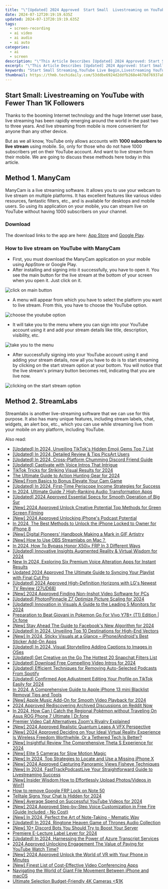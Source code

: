 ```yaml
---
title: "\"[Updated] 2024 Approved  Start Small  Livestreaming on YouTube with Fewer Than 1K Followers\""
date: 2024-07-12T20:19:19.635Z
updated: 2024-07-13T20:19:19.635Z
tags: 
  - screen-recording
  - ai video
  - ai audio
  - ai auto
categories: 
  - ai
  - screen
description: "\"This Article Describes [Updated] 2024 Approved: Start Small: Livestreaming on YouTube with Fewer Than 1K Followers\""
excerpt: "\"This Article Describes [Updated] 2024 Approved: Start Small: Livestreaming on YouTube with Fewer Than 1K Followers\""
keywords: "Start Small Streaming,YouTube Live Begin,Livestreaming YouTubers,Low Follower Engage,1K Fan Strategies,K Follower Livestreams,Beginner Stream Tips"
thumbnail: https://thmb.techidaily.com/53ddbe6924d2ddfb268e4678d76937abc181d4038a95a53ae70246e54e37c443.jpg
---
```


## Start Small: Livestreaming on YouTube with Fewer Than 1K Followers

Thanks to the booming Internet technology and the huge Internet user base, live streaming has been rapidly emerging around the world in the past two to three years. And live streaming from mobile is more convenient for anyone than any other device.

But as we all know, YouTube only allows accounts with **1000 subscribers to live stream** using mobile. So, only for those who do not have 1000 subscribers yet on their YouTube account. And want to live stream from their mobile. We are going to discuss these methods here today in this article.

## Method 1\. ManyCam

ManyCam is a live streaming software. It allows you to use your webcam to live stream on multiple platforms. It has excellent features like various video resources, fantastic filters, etc., and is available for desktops and mobile users. So using its application on your mobile, you can stream live on YouTube without having 1000 subscribers on your channel.

### Download

The download links to the app are here: [App Store](https://apps.apple.com/us/app/manycam/id1112694921?ls=1) and [Google Play](https://play.google.com/store/apps/details?id=com.visicommedia.manycam).

### How to live stream on YouTube with ManyCam

* First, you must download the ManyCam application on your mobile using AppStore or Google Play.
* After installing and signing into it successfully, you have to open it. You see the main button for the live stream at the bottom of your screen when you open it. Just click on it.

![click on main button](https://images.wondershare.com/filmora/article-images/2022/12/live-stream-1.jpg)

* A menu will appear from which you have to select the platform you want to live stream. From this, you have to choose the YouTube option.

![choose the youtube option](https://images.wondershare.com/filmora/article-images/2022/12/live-stream-2.jpg)

* It will take you to the menu where you can sign into your YouTube account using it and add your stream details like title, description, visibility, etc.

![take you to the menu](https://images.wondershare.com/filmora/article-images/2022/12/live-stream-3.jpg)

* After successfully signing into your YouTube account using it and adding your stream details, now all you have to do is to start streaming by clicking on the start stream option at your bottom. You will notice that the live stream's primary button becomes red, indicating that you are live now.

![clicking on the start stream option](https://images.wondershare.com/filmora/article-images/2022/12/live-stream-4.jpg)

## Method 2\. StreamLabs

Streamlabs is another live-streaming software that we can use for this purpose. It also has many unique features, including stream labels, chat, widgets, an alert box, etc., which you can use while streaming live from your mobile on any platform, including YouTube.


<ins class="adsbygoogle"
     style="display:block"
     data-ad-format="autorelaxed"
     data-ad-client="ca-pub-7571918770474297"
     data-ad-slot="1223367746"></ins>



<ins class="adsbygoogle"
     style="display:block"
     data-ad-client="ca-pub-7571918770474297"
     data-ad-slot="8358498916"
     data-ad-format="auto"
     data-full-width-responsive="true"></ins>




<span class="atpl-alsoreadstyle">Also read:</span>
<div><ul>
<li><a href="https://tiktok-video-files.techidaily.com/updated-in-2024-unveiling-tiktoks-hidden-emoji-gems-top-7-list/"><u>[Updated] In 2024, Unveiling TikTok's Hidden Emoji Gems  Top 7 List</u></a></li>
<li><a href="https://fox-access.techidaily.com/updated-in-2024-detailed-review-and-tips-picsart-users/"><u>[Updated] In 2024, Detailed Review & Tips  PicsArt Users</u></a></li>
<li><a href="https://discord-videos.techidaily.com/updated-in-2024-cross-platform-chumming-discord-friend-guide/"><u>[Updated] In 2024, Cross-Platform Chumming  Discord Friend Guide</u></a></li>
<li><a href="https://vp-tips.techidaily.com/updated-captivate-with-voice-intros-that-intrigue/"><u>[Updated] Captivate with Voice  Intros That Intrigue</u></a></li>
<li><a href="https://fox-access.techidaily.com/tiktok-tricks-for-striking-visual-results-for-2024/"><u>TikTok Tricks for Striking Visual Results for 2024</u></a></li>
<li><a href="https://some-guidance.techidaily.com/the-ultimate-guide-to-action-hunting-gear-for-2024/"><u>The Ultimate Guide to Action Hunting Gear for 2024</u></a></li>
<li><a href="https://fox-access.techidaily.com/new-from-basics-to-bonus-elevate-your-cam-game/"><u>[New] From Basics to Bonus  Elevate Your Cam Game</u></a></li>
<li><a href="https://fox-access.techidaily.com/updated-in-2024-first-time-periscope-income-strategies-for-success/"><u>[Updated] In 2024, First-Time Periscope Income  Strategies for Success</u></a></li>
<li><a href="https://screen-sharing-recording.techidaily.com/in-2024-ultimate-guide-7-high-ranking-audio-transformation-apps/"><u>In 2024, Ultimate Guide  7 High-Ranking Audio Transformation Apps</u></a></li>
<li><a href="https://fox-access.techidaily.com/updated-2024-approved-essential-specs-for-smooth-operation-of-big-sur/"><u>[Updated] 2024 Approved  Essential Specs for Smooth Operation of Big Sur</u></a></li>
<li><a href="https://fox-access.techidaily.com/new-2024-approved-unlock-creative-potential-top-methods-for-green-screen-filming/"><u>[New] 2024 Approved  Unlock Creative Potential  Top Methods for Green Screen Filming</u></a></li>
<li><a href="https://fox-access.techidaily.com/new-2024-approved-unlocking-iphones-podcast-potential/"><u>[New] 2024 Approved  Unlocking iPhone's Podcast Potential</u></a></li>
<li><a href="https://ios-unlock.techidaily.com/in-2024-the-best-methods-to-unlock-the-iphone-locked-to-owner-for-iphone-8-by-drfone-ios/"><u>In 2024, The Best Methods to Unlock the iPhone Locked to Owner for iPhone 8</u></a></li>
<li><a href="https://fox-access.techidaily.com/new-digital-pioneers-handbook-making-a-mark-in-gif-artistry/"><u>[New] Digital Pioneers' Handbook  Making a Mark in GIF Artistry</u></a></li>
<li><a href="https://fox-access.techidaily.com/new-how-to-use-obs-streamlabs-on-mac/"><u>[New] How to Use OBS Streamlabs on Mac？</u></a></li>
<li><a href="https://android-frp.techidaily.com/in-2024-how-to-bypass-honor-x50iplus-frp-in-3-different-ways-by-drfone-android/"><u>In 2024, How To Bypass Honor X50i+ FRP In 3 Different Ways</u></a></li>
<li><a href="https://fox-access.techidaily.com/updated-innovative-insights-augmented-reality-and-virtual-wisdom-for-2024/"><u>[Updated] Innovative Insights  Augmented Reality & Virtual Wisdom for 2024</u></a></li>
<li><a href="https://voice-adjusting.techidaily.com/new-in-2024-exploring-six-premium-voice-alteration-apps-for-instant-results/"><u>New In 2024, Exploring Six Premium Voice Alteration Apps for Instant Results</u></a></li>
<li><a href="https://voice-adjusting.techidaily.com/updated-2024-approved-the-ultimate-guide-to-syncing-your-playlist-with-final-cut-pro/"><u>Updated 2024 Approved The Ultimate Guide to Syncing Your Playlist with Final Cut Pro</u></a></li>
<li><a href="https://fox-access.techidaily.com/updated-2024-approved-high-definition-horizons-with-lgs-newest-tv-review-27ud68/"><u>[Updated] 2024 Approved  High-Definition Horizons with LG's Newest TV Review (27UD68)</u></a></li>
<li><a href="https://fox-access.techidaily.com/new-2024-approved-finding-non-inshot-video-software-for-pcs/"><u>[New] 2024 Approved  Finding Non-Inshot Video Software for PCs</u></a></li>
<li><a href="https://fox-access.techidaily.com/updated-photonpinnacle-z7-optimize-picture-scaling-for-2024/"><u>[Updated] PhotonPinnacle Z7  Optimize Picture Scaling for 2024</u></a></li>
<li><a href="https://fox-access.techidaily.com/updated-innovation-in-visuals-a-guide-to-the-leading-5-monitors-for-2024/"><u>[Updated] Innovation in Visuals  A Guide to the Leading 5 Monitors for 2024</u></a></li>
<li><a href="https://change-location.techidaily.com/preparation-to-beat-giovani-in-pokemon-go-for-vivo-y78plus-t1-edition-drfone-by-drfone-virtual-android/"><u>Preparation to Beat Giovani in Pokemon Go For Vivo Y78+ (T1) Edition | Dr.fone</u></a></li>
<li><a href="https://facebook-video-recording.techidaily.com/new-stay-ahead-the-guide-to-facebooks-new-algorithm-for-2024/"><u>[New] Stay Ahead  The Guide to Facebook's New Algorithm for 2024</u></a></li>
<li><a href="https://fox-access.techidaily.com/updated-in-2024-unveiling-top-10-destinations-for-high-end-vectors/"><u>[Updated] In 2024, Unveiling Top 10 Destinations for High-End Vectors</u></a></li>
<li><a href="https://fox-access.techidaily.com/new-in-2024-sticky-visuals-at-a-glance-iphoneandroids-best-sticker-add-on-apps/"><u>[New] In 2024, Sticky Visuals at a Glance – iPhone/Android's Best Sticker Add-On Apps</u></a></li>
<li><a href="https://fox-access.techidaily.com/updated-in-2024-visual-storytelling-adding-captions-to-images-in-oses/"><u>[Updated] In 2024, Visual Storytelling  Adding Captions to Images in OSes</u></a></li>
<li><a href="https://snapchat-videos.techidaily.com/updated-get-creative-on-the-go-the-hottest-20-snapchat-filters-list/"><u>[Updated] Get Creative on the Go  The Hottest 20 Snapchat Filters List</u></a></li>
<li><a href="https://fox-access.techidaily.com/updated-download-free-compelling-video-intros-for-2024/"><u>[Updated] Download Free  Compelling Video Intros for 2024</u></a></li>
<li><a href="https://fox-access.techidaily.com/updated-efficient-techniques-for-removing-auto-selected-podcasts-from-spotify/"><u>[Updated] Efficient Techniques for Removing Auto-Selected Podcasts From Spotify</u></a></li>
<li><a href="https://fox-access.techidaily.com/updated-confirmed-age-adjustment-editing-your-profile-on-tiktok-easily-for-2024/"><u>[Updated] Confirmed Age Adjustment  Editing Your Profile on TikTok Easily for 2024</u></a></li>
<li><a href="https://ios-unlock.techidaily.com/in-2024-a-comprehensive-guide-to-apple-iphone-13-mini-blacklist-removal-tips-and-tools-by-drfone-ios/"><u>In 2024, A Comprehensive Guide to Apple iPhone 13 mini Blacklist Removal Tips and Tools</u></a></li>
<li><a href="https://fox-access.techidaily.com/new-apple-music-add-on-for-smooth-video-playback-for-2024/"><u>[New] Apple Music Add-On for Smooth Video Playback for 2024</u></a></li>
<li><a href="https://extra-support.techidaily.com/2024-approved-rediscovering-archived-discussions-on-reddit-now/"><u>2024 Approved  Rediscovering Archived Discussions on Reddit Now</u></a></li>
<li><a href="https://android-pokemon-go.techidaily.com/in-2024-how-can-i-catch-the-regional-pokemon-without-traveling-on-asus-rog-phone-7-ultimate-drfone-by-drfone-virtual-android/"><u>In 2024, How Can I Catch the Regional Pokémon without Traveling On Asus ROG Phone 7 Ultimate | Dr.fone</u></a></li>
<li><a href="https://on-screen-recording.techidaily.com/premier-video-call-alternatives-zooms-rivalry-explained/"><u>Premier Video Call Alternatives  Zoom's Rivalry Explained</u></a></li>
<li><a href="https://fox-access.techidaily.com/new-2024-approved-realistic-quantum-leaps-a-vfx-perspective/"><u>[New] 2024 Approved  Realistic Quantum Leaps  A VFX Perspective</u></a></li>
<li><a href="https://fox-access.techidaily.com/new-2024-approved-deciding-on-your-ideal-virtual-reality-experience-is-wireless-freedom-worthwhile-or-a-tethered-tech-is-better/"><u>[New] 2024 Approved  Deciding on Your Ideal Virtual Reality Experience  Is Wireless Freedom Worthwhile, Or a Tethered Tech Is Better?</u></a></li>
<li><a href="https://fox-access.techidaily.com/new-insightful-review-the-comprehensive-theta-s-experience-for-2024/"><u>[New] Insightful Review  The Comprehensive Theta S Experience for 2024</u></a></li>
<li><a href="https://fox-access.techidaily.com/new-elite-5-cameras-for-slow-motion-magic/"><u>[New] Elite 5 Cameras for Slow Motion Magic</u></a></li>
<li><a href="https://fox-access.techidaily.com/new-in-2024-top-strategies-to-locate-and-use-a-missing-iphone-x/"><u>[New] In 2024, Top Strategies to Locate and Use a Missing iPhone X</u></a></li>
<li><a href="https://fox-access.techidaily.com/new-2024-approved-capturing-panoramic-views-fisheye-techniques/"><u>[New] 2024 Approved  Capturing Panoramic Views  Fisheye Techniques</u></a></li>
<li><a href="https://fox-access.techidaily.com/new-in-2024-fasttrackpodcastlive-your-straightforward-guide-to-livestreaming-success/"><u>[New] In 2024, FastTrackPodcastLive  Your Straightforward Guide to Livestreaming Success</u></a></li>
<li><a href="https://fox-access.techidaily.com/new-insider-wisdom-how-to-effortlessly-upload-photosvideos-in-win11/"><u>[New] Insider Wisdom  How to Effortlessly Upload Photos/Videos in Win11</u></a></li>
<li><a href="https://blog-min.techidaily.com/how-to-remove-google-frp-lock-on-note-50-by-drfone-android-unlock-remove-google-frp/"><u>How to remove Google FRP Lock on Note 50</u></a></li>
<li><a href="https://snapchat-videos.techidaily.com/telltale-signs-your-chat-is-hidden-for-2024/"><u>Telltale Signs Your Chat Is Hidden for 2024</u></a></li>
<li><a href="https://fox-access.techidaily.com/new-average-spend-on-successful-youtube-videos-for-2024/"><u>[New] Average Spend on Successful YouTube Videos for 2024</u></a></li>
<li><a href="https://fox-access.techidaily.com/new-2024-approved-step-by-step-voice-customization-in-free-fire-guide-included-no-cost/"><u>[New] 2024 Approved  Step-by-Step Voice Customization in Free Fire (Guide Included - No Cost)</u></a></li>
<li><a href="https://fox-access.techidaily.com/new-in-2024-perfect-the-art-of-note-taking-mematic-way/"><u>[New] In 2024, Perfect the Art of Note-Taking - Mematic Way</u></a></li>
<li><a href="https://fox-access.techidaily.com/updated-in-2024-ringtone-heaven-game-of-thrones-audio-collection/"><u>[Updated] In 2024, Ringtone Heaven  Game of Thrones Audio Collection</u></a></li>
<li><a href="https://discord-videos.techidaily.com/new-10plus-discord-bots-you-should-try-to-boost-your-server/"><u>[New] 10+ Discord Bots You Should Try to Boost Your Server</u></a></li>
<li><a href="https://fox-access.techidaily.com/premiere-e-lecture-label-lever-for-2024/"><u>Premiere E-Lecture Label Lever for 2024</u></a></li>
<li><a href="https://fox-access.techidaily.com/updated-in-2024-harnessing-the-power-of-azure-transcript-services/"><u>[Updated] In 2024, Harnessing the Power of Azure Transcript Services</u></a></li>
<li><a href="https://youtube-stream.techidaily.com/2024-approved-unlocking-engagement-the-value-of-paying-for-youtube-watch-time/"><u>2024 Approved  Unlocking Engagement  The Value of Paying for YouTube Watch Time?</u></a></li>
<li><a href="https://fox-access.techidaily.com/new-2024-approved-unlock-the-world-of-vr-with-your-phone-in-minutes/"><u>[New] 2024 Approved  Unlock the World of VR with Your Phone in Minutes</u></a></li>
<li><a href="https://screen-activity-recording.techidaily.com/new-finest-list-of-cost-effective-video-conferencing-apps/"><u>[New] Finest List of Cost-Effective Video Conferencing Apps</u></a></li>
<li><a href="https://fox-access.techidaily.com/navigating-the-world-of-giant-file-movement-between-iphone-and-macos/"><u>Navigating the World of Giant File Movement Between iPhone and macOS</u></a></li>
<li><a href="https://fox-access.techidaily.com/ultimate-selection-budget-friendly-4k-cameras-(1k/"><u>Ultimate Selection  Budget-Friendly 4K Cameras <$1K</u></a></li>
</ul></div>
